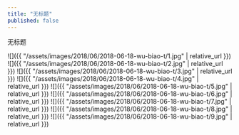 ```yaml
---
title: "无标题"
published: false
---
```

无标题



![]({{ "/assets/images/2018/06/2018-06-18-wu-biao-t/1.jpg" | relative_url }})
![]({{ "/assets/images/2018/06/2018-06-18-wu-biao-t/2.jpg" | relative_url }})
![]({{ "/assets/images/2018/06/2018-06-18-wu-biao-t/3.jpg" | relative_url }})
![]({{ "/assets/images/2018/06/2018-06-18-wu-biao-t/4.jpg" | relative_url }})
![]({{ "/assets/images/2018/06/2018-06-18-wu-biao-t/5.jpg" | relative_url }})
![]({{ "/assets/images/2018/06/2018-06-18-wu-biao-t/6.jpg" | relative_url }})
![]({{ "/assets/images/2018/06/2018-06-18-wu-biao-t/7.jpg" | relative_url }})
![]({{ "/assets/images/2018/06/2018-06-18-wu-biao-t/8.jpg" | relative_url }})
![]({{ "/assets/images/2018/06/2018-06-18-wu-biao-t/9.jpg" | relative_url }})
